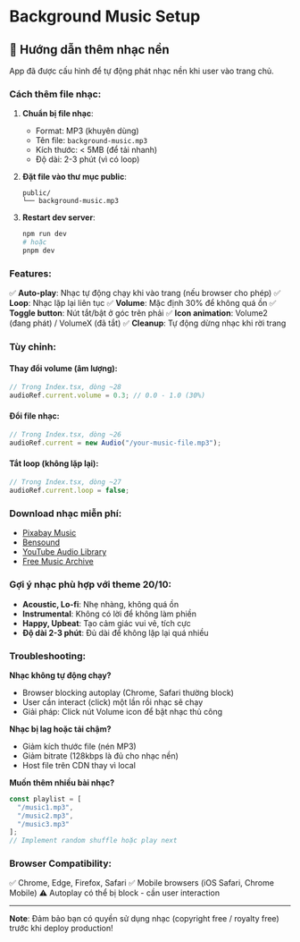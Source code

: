 # Background Music Setup

## 🎵 Hướng dẫn thêm nhạc nền

App đã được cấu hình để tự động phát nhạc nền khi user vào trang chủ.

### Cách thêm file nhạc:

1. **Chuẩn bị file nhạc**:
   - Format: MP3 (khuyên dùng)
   - Tên file: `background-music.mp3`
   - Kích thước: < 5MB (để tải nhanh)
   - Độ dài: 2-3 phút (vì có loop)

2. **Đặt file vào thư mục public**:
   ```
   public/
   └── background-music.mp3
   ```

3. **Restart dev server**:
   ```bash
   npm run dev
   # hoặc
   pnpm dev
   ```

### Features:

✅ **Auto-play**: Nhạc tự động chạy khi vào trang (nếu browser cho phép)
✅ **Loop**: Nhạc lặp lại liên tục
✅ **Volume**: Mặc định 30% để không quá ồn
✅ **Toggle button**: Nút tắt/bật ở góc trên phải
✅ **Icon animation**: Volume2 (đang phát) / VolumeX (đã tắt)
✅ **Cleanup**: Tự động dừng nhạc khi rời trang

### Tùy chỉnh:

#### Thay đổi volume (âm lượng):
```typescript
// Trong Index.tsx, dòng ~28
audioRef.current.volume = 0.3; // 0.0 - 1.0 (30%)
```

#### Đổi file nhạc:
```typescript
// Trong Index.tsx, dòng ~26
audioRef.current = new Audio("/your-music-file.mp3");
```

#### Tắt loop (không lặp lại):
```typescript
// Trong Index.tsx, dòng ~27
audioRef.current.loop = false;
```

### Download nhạc miễn phí:

- [Pixabay Music](https://pixabay.com/music/)
- [Bensound](https://www.bensound.com/)
- [YouTube Audio Library](https://www.youtube.com/audiolibrary)
- [Free Music Archive](https://freemusicarchive.org/)

### Gợi ý nhạc phù hợp với theme 20/10:

- **Acoustic, Lo-fi**: Nhẹ nhàng, không quá ồn
- **Instrumental**: Không có lời để không làm phiền
- **Happy, Upbeat**: Tạo cảm giác vui vẻ, tích cực
- **Độ dài 2-3 phút**: Đủ dài để không lặp lại quá nhiều

### Troubleshooting:

**Nhạc không tự động chạy?**
- Browser blocking autoplay (Chrome, Safari thường block)
- User cần interact (click) một lần rồi nhạc sẽ chạy
- Giải pháp: Click nút Volume icon để bật nhạc thủ công

**Nhạc bị lag hoặc tải chậm?**
- Giảm kích thước file (nén MP3)
- Giảm bitrate (128kbps là đủ cho nhạc nền)
- Host file trên CDN thay vì local

**Muốn thêm nhiều bài nhạc?**
```typescript
const playlist = [
  "/music1.mp3",
  "/music2.mp3",
  "/music3.mp3"
];
// Implement random shuffle hoặc play next
```

### Browser Compatibility:

✅ Chrome, Edge, Firefox, Safari
✅ Mobile browsers (iOS Safari, Chrome Mobile)
⚠️ Autoplay có thể bị block - cần user interaction

---

**Note**: Đảm bảo bạn có quyền sử dụng nhạc (copyright free / royalty free) trước khi deploy production!

